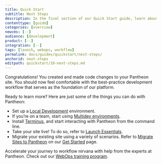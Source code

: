 ```yaml
---
title: Quick Start
subtitle: Next Steps
description: In the final section of our Quick Start guide, learn about common next steps for new Pantheon users.
contenttype: [guide]
categories: [overview]
newcms: [--]
audience: [development]
product: [--]
integration: [--]
tags: [launch, webops, workflow]
permalink: docs/guides/quickstart/next-steps/
anchorid: next-steps
editpath: quickstart/10-next-steps.md
---
```


Congratulations! You created and made code changes to your Pantheon site. You should now feel comfortable with the best-practice development workflow that serves as the foundation of our platform.

Ready to learn more? Here are just some of the things you can do with Pantheon:

- Set up a [Local Development](/guides/local-development) environment.
- If you’re on a team, start using [Multidev environments](/guides/multidev).
- Install [Terminus](/terminus), and start interacting with Pantheon from the command line.
- Take your site live! To do so, refer to [Launch Essentials](/guides/launch).
- Migrate your existing site using a variety of scenarios. Refer to [Migrate Sites to Pantheon](/guides/guided/) on our [Get Started](/get-started) page.

<Enablement title="Are you an agency?" link="https://pantheon.io/solutions/web-agency-success-tools?docs" >

Accelerate your journey to workflow nirvana with help from the experts at
Pantheon. Check out our [WebOps training program](https://pantheon.io/solutions/web-agency-success-tools?docs).

</Enablement>